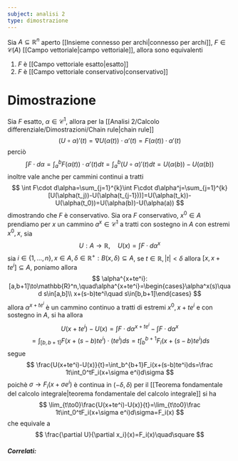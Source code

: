 ```yaml
---
subject: analisi 2
type: dimostrazione
---
```

Sia $A\subseteq\mathbb{R}^n$ aperto [[Insieme connesso per archi|connesso per archi]], $F\in\mathcal{C}(A)$ [[Campo vettoriale|campo vettoriale]], allora sono equivalenti
1. $F$ è [[Campo vettoriale esatto|esatto]]
2. $F$ è [[Campo vettoriale conservativo|conservativo]]
# Dimostrazione
Sia $F$ esatto, $\alpha\in\mathcal{C}^1$, allora per la [[Analisi 2/Calcolo differenziale/Dimostrazioni/Chain rule|chain rule]]
$$
(U\circ\alpha)'(t)=\nabla U(\alpha(t))\cdot\alpha'(t)=F(\alpha(t))\cdot\alpha'(t)
$$
perciò
$$
\int F\cdot d\alpha=\int_a^bF(\alpha(t))\cdot\alpha'(t)dt=\int_a^b(U\circ\alpha)'(t)dt=U(\alpha(b))-U(\alpha(b))
$$
inoltre vale anche per cammini continui a tratti
$$
\int F\cdot d\alpha=\sum_{j=1}^{k}\int F\cdot d\alpha^j=\sum_{j=1}^{k}[U(\alpha(t_j))-U(\alpha(t_{j-1}))]=U(\alpha(t_k))-U(\alpha(t_0))=U(\alpha(b))-U(\alpha(a))
$$
dimostrando che $F$ è conservativo.
Sia ora $F$ conservativo, $x^0\in A$ prendiamo per $x$ un cammino $a^x\in\mathcal{C}^1$ a tratti con sostegno in $A$ con estremi $x^0,x$, sia
$$
U:A\to\mathbb{R},\quad U(x)=\int F\cdot d\alpha^x
$$
sia $i\in\{1,\dots,n\},x\in A,\delta\in\mathbb{R}^+:B(x,\delta)\subseteq A$, se $t\in\mathbb{R},|t|<\delta$ allora $[x,x+te^i]\subseteq A$, poniamo allora
$$
\alpha^{x+te^i}:[a,b+1]\to\mathbb{R}^n,\quad\alpha^{x+te^i}=\begin{cases}\alpha^x(s)\quad s\in[a,b]\\ x+(s-b)te^i\quad s\in[b,b+1]\end{cases}
$$
allora $\alpha^{x+te^i}$ è un cammino continuo a tratti di estremi $x^0,x+te^i$ e con sostegno in $A$, si ha allora
$$
U(x+te^i)-U(x)=\int F\cdot d\alpha^{x+te^i}-\int F\cdot d\alpha^{x}
$$
$$
=\int_{[b,b+1]}F(x+(s-b)te^i)\cdot(te^i)ds=t\int_b^{b+1}F_i(x+(s-b)te^i)ds 
$$
segue 
$$
\frac{U(x+te^i)-U(x)}{t}=\int_b^{b+1}F_i(x+(s-b)te^i)ds=\frac 1t\int_0^tF_i(x+\sigma e^i)d\sigma
$$
poichè $\sigma\to F_i(x+\sigma e^i)$ è continua in $(-\delta,\delta)$ per il [[Teorema fondamentale del calcolo integrale|teorema fondamentale del calcolo integrale]] si ha 
$$
\lim_{t\to0}\frac{U(x+te^i)-U(x)}{t}=\lim_{t\to0}\frac 1t\int_0^tF_i(x+\sigma e^i)d\sigma=F_i(x)
$$
che equivale a 
$$
\frac{\partial U}{\partial x_i}(x)=F_i(x)\quad\square
$$

##### Correlati: